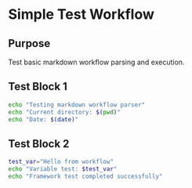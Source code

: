 # Simple Test Workflow

## Purpose
Test basic markdown workflow parsing and execution.

## Test Block 1
```bash
echo "Testing markdown workflow parser"
echo "Current directory: $(pwd)"
echo "Date: $(date)"
```

## Test Block 2
```bash
test_var="Hello from workflow"
echo "Variable test: $test_var"
echo "Framework test completed successfully"
```